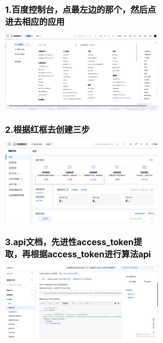 # 1.百度控制台，点最左边的那个，然后点进去相应的应用
![](assets/baidu.png)


# 2.根据红框去创建三步
![](assets/baidu1.png)




# 3.api文档，先进性access_token提取，再根据access_token进行算法api
![](assets/baidu2.png)
